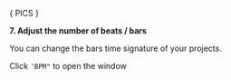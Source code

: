 ---
---

{ PICS }

**7. Adjust the number of beats / bars**

You can change the bars time signature of your projects.

Click `'BPM"` to open the window
